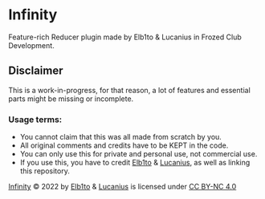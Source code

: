 # Infinity
Feature-rich Reducer plugin made by Elb1to & Lucanius in Frozed Club Development.

## Disclaimer
This is a work-in-progress, for that reason, a lot of features and essential parts might be missing or incomplete.

### Usage terms:
  * You cannot claim that this was all made from scratch by you.
  * All original comments and credits have to be KEPT in the code.
  * You can only use this for private and personal use, not commercial use.
  * If you use this, you have to credit [Elb1to](https://github.com/Elb1to) & [Lucanius](https://github.com/Lucanius69), as well as linking this repository.


[Infinity](https://github.com/Elb1to/Infinity) © 2022 by [Elb1to](https://github.com/Elb1to) & [Lucanius](https://github.com/Lucanius69) is licensed under [CC BY-NC 4.0](http://creativecommons.org/licenses/by-nc/4.0/?ref=chooser-v1)

